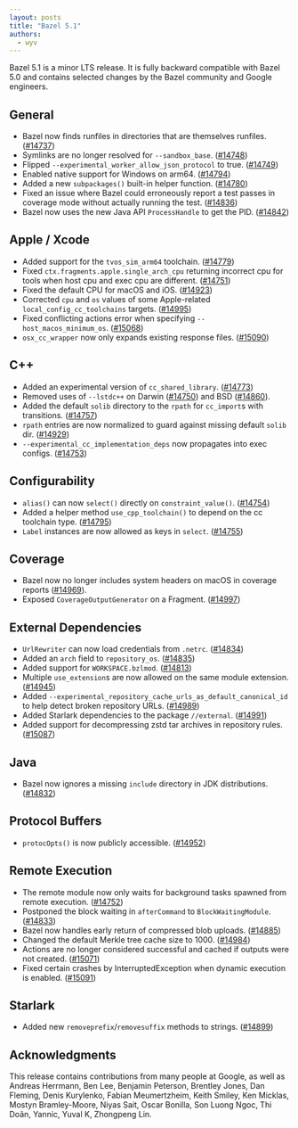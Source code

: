 ```yaml
---
layout: posts
title: "Bazel 5.1"
authors:
  - wyv
---
```


Bazel 5.1 is a minor LTS release. It is fully backward compatible with Bazel 5.0 and contains selected changes by the Bazel community and Google engineers.

## General

* Bazel now finds runfiles in directories that are themselves runfiles. ([#14737](https://github.com/bazelbuild/bazel/pull/14737))
* Symlinks are no longer resolved for `--sandbox_base`. ([#14748](https://github.com/bazelbuild/bazel/pull/14748))
* Flipped `--experimental_worker_allow_json_protocol` to true. ([#14749](https://github.com/bazelbuild/bazel/pull/14749))
* Enabled native support for Windows on arm64. ([#14794](https://github.com/bazelbuild/bazel/pull/14794))
* Added a new `subpackages()` built-in helper function. ([#14780](https://github.com/bazelbuild/bazel/pull/14780))
* Fixed an issue where Bazel could erroneously report a test passes in coverage mode without actually running the test. ([#14836](https://github.com/bazelbuild/bazel/pull/14836))
* Bazel now uses the new Java API `ProcessHandle` to get the PID. ([#14842](https://github.com/bazelbuild/bazel/pull/14842))

## Apple / Xcode

* Added support for the `tvos_sim_arm64` toolchain. ([#14779](https://github.com/bazelbuild/bazel/pull/14779))
* Fixed `ctx.fragments.apple.single_arch_cpu` returning incorrect cpu for tools when host cpu and exec cpu are different. ([#14751](https://github.com/bazelbuild/bazel/pull/14751))
* Fixed the default CPU for macOS and iOS. ([#14923](https://github.com/bazelbuild/bazel/pull/14923))
* Corrected `cpu` and `os` values of some Apple-related `local_config_cc_toolchains` targets. ([#14995](https://github.com/bazelbuild/bazel/pull/14995))
* Fixed conflicting actions error when specifying `--host_macos_minimum_os`. ([#15068](https://github.com/bazelbuild/bazel/pull/15068))
* `osx_cc_wrapper` now only expands existing response files. ([#15090](https://github.com/bazelbuild/bazel/pull/15090))

## C++

* Added an experimental version of `cc_shared_library`. ([#14773](https://github.com/bazelbuild/bazel/pull/14773))
* Removed uses of `--lstdc++` on Darwin ([#14750](https://github.com/bazelbuild/bazel/pull/14750)) and BSD ([#14860](https://github.com/bazelbuild/bazel/pull/14860)).
* Added the default `solib` directory to the `rpath` for `cc_import`s with transitions. ([#14757](https://github.com/bazelbuild/bazel/pull/14757))
* `rpath` entries are now normalized to guard against missing default `solib` dir. ([#14929](https://github.com/bazelbuild/bazel/pull/14929))
* `--experimental_cc_implementation_deps` now propagates into exec configs. ([#14753](https://github.com/bazelbuild/bazel/pull/14753))

## Configurability

* `alias()` can now `select()` directly on `constraint_value()`. ([#14754](https://github.com/bazelbuild/bazel/pull/14754))
* Added a helper method `use_cpp_toolchain()` to depend on the cc toolchain type. ([#14795](https://github.com/bazelbuild/bazel/pull/14795))
* `Label` instances are now allowed as keys in `select`. ([#14755](https://github.com/bazelbuild/bazel/pull/14755))

## Coverage

* Bazel now no longer includes system headers on macOS in coverage reports ([#14969](https://github.com/bazelbuild/bazel/pull/14969)).
* Exposed `CoverageOutputGenerator` on a Fragment. ([#14997](https://github.com/bazelbuild/bazel/pull/14997))

## External Dependencies

* `UrlRewriter` can now load credentials from `.netrc`. ([#14834](https://github.com/bazelbuild/bazel/pull/14834))
* Added an `arch` field to `repository_os`. ([#14835](https://github.com/bazelbuild/bazel/pull/14835))
* Added support for `WORKSPACE.bzlmod`. ([#14813](https://github.com/bazelbuild/bazel/pull/14813))
* Multiple `use_extension`s are now allowed on the same module extension. ([#14945](https://github.com/bazelbuild/bazel/pull/14945))
* Added `--experimental_repository_cache_urls_as_default_canonical_id` to help detect broken repository URLs. ([#14989](https://github.com/bazelbuild/bazel/pull/14989))
* Added Starlark dependencies to the package `//external`. ([#14991](https://github.com/bazelbuild/bazel/pull/14991))
* Added support for decompressing zstd tar archives in repository rules. ([#15087](https://github.com/bazelbuild/bazel/pull/15087))

## Java

* Bazel now ignores a missing `include` directory in JDK distributions. ([#14832](https://github.com/bazelbuild/bazel/pull/14832))

## Protocol Buffers

* `protocOpts()` is now publicly accessible. ([#14952](https://github.com/bazelbuild/bazel/pull/14952))

## Remote Execution

* The remote module now only waits for background tasks spawned from remote execution. ([#14752](https://github.com/bazelbuild/bazel/pull/14752))
* Postponed the block waiting in `afterCommand` to `BlockWaitingModule`. ([#14833](https://github.com/bazelbuild/bazel/pull/14833))
* Bazel now handles early return of compressed blob uploads. ([#14885](https://github.com/bazelbuild/bazel/pull/14885))
* Changed the default Merkle tree cache size to 1000. ([#14984](https://github.com/bazelbuild/bazel/pull/14984))
* Actions are no longer considered successful and cached if outputs were not created. ([#15071](https://github.com/bazelbuild/bazel/pull/15071))
* Fixed certain crashes by InterruptedException when dynamic execution is enabled. ([#15091](https://github.com/bazelbuild/bazel/pull/15091))

## Starlark

* Added new `removeprefix`/`removesuffix` methods to strings. ([#14899](https://github.com/bazelbuild/bazel/pull/14899))

## Acknowledgments

This release contains contributions from many people at Google, as well as Andreas Herrmann, Ben Lee, Benjamin Peterson, Brentley Jones, Dan Fleming, Denis Kurylenko, Fabian Meumertzheim, Keith Smiley, Ken Micklas, Mostyn Bramley-Moore, Niyas Sait, Oscar Bonilla, Son Luong Ngoc, Thi Doãn, Yannic, Yuval K, Zhongpeng Lin.

